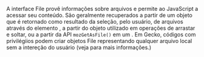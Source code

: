 A interface File provê informações sobre arquivos e permite ao JavaScript  a acessar seu conteúdo. São geralmente recuperados a partir de um objeto  que é retornado como resultado da seleção, pelo usuário, de arquivos através do elemento , a partir do objeto  utilizado em operações de arrastar e soltar, ou a partir da API `mozGetAsFile()` em um . Em Gecko, códigos com privilégiios podem criar objetos File representando qualquer arquivo local sem a intereção do usuário (veja para mais informações.)